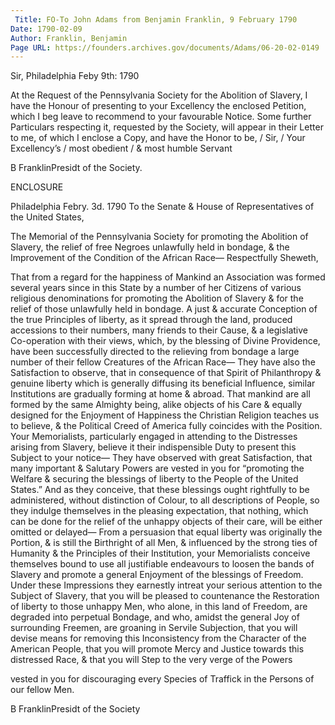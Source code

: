 ```yaml
---
 Title: FO-To John Adams from Benjamin Franklin, 9 February 1790
Date: 1790-02-09
Author: Franklin, Benjamin
Page URL: https://founders.archives.gov/documents/Adams/06-20-02-0149
---
```



Sir,
Philadelphia Feby 9th: 1790

At the Request of the Pennsylvania Society for the Abolition of Slavery, I have the Honour of presenting to your Excellency the enclosed Petition, which I beg leave to recommend to your favourable Notice. Some further Particulars respecting it, requested by the Society, will appear in their Letter to me, of which I enclose a Copy, and have the Honor to be, / Sir, / Your Excellency’s / most obedient / & most humble Servant

B FranklinPresidt of the Society.

 
ENCLOSURE

Philadelphia Febry. 3d. 1790
To the Senate & House of Representatives of the United States,

The Memorial of the Pennsylvania Society for promoting the Abolition of Slavery, the relief of free Negroes unlawfully held in bondage, & the Improvement of the Condition of the African Race—
Respectfully Sheweth,

That from a regard for the happiness of Mankind an Association was formed several years since in this State by a number of her Citizens of various religious denominations for promoting the Abolition of Slavery & for the relief of those unlawfully held in bondage. A just & accurate Conception of the true Principles of liberty, as it spread through the land, produced accessions to their numbers, many friends to their Cause, & a legislative Co-operation with their views, which, by the blessing of Divine Providence, have been successfully directed to the relieving from bondage a large number of their fellow Creatures of the African Race— They have also the Satisfaction to observe, that in consequence of that Spirit of Philanthropy & genuine liberty which is generally diffusing its beneficial Influence, similar Institutions are gradually forming at home & abroad.
That mankind are all formed by the same Almighty being, alike objects of his Care & equally designed for the Enjoyment of Happiness the Christian Religion teaches us to believe, & the Political Creed of America fully coincides with the Position. Your Memorialists, particularly engaged in attending to the Distresses arising from Slavery, believe it their indispensible Duty to present this Subject to your notice— They have observed with great Satisfaction, that many important & Salutary Powers are vested in you for “promoting the Welfare & securing the blessings of liberty to the People of the United States.” And as they conceive, that these blessings ought rightfully to be administered, without distinction of Colour, to all descriptions of People, so they indulge themselves in the pleasing expectation, that nothing, which can be done for the relief of the unhappy objects of their care, will be either omitted or delayed—
From a persuasion that equal liberty was originally the Portion, & is still the Birthright of all Men, & influenced by the strong ties of Humanity & the Principles of their Institution, your Memorialists conceive themselves bound to use all justifiable endeavours to loosen the bands of Slavery and promote a general Enjoyment of the blessings of Freedom. Under these Impressions they earnestly intreat your serious attention to the Subject of Slavery, that you will be pleased to countenance the Restoration of liberty to those unhappy Men, who alone, in this land of Freedom, are degraded into perpetual Bondage, and who, amidst the general Joy of surrounding Freemen, are groaning in Servile Subjection, that you will devise means for removing this Inconsistency from the Character of the American People, that you will promote Mercy and Justice towards this distressed Race, & that you will Step to the very verge of the Powers

vested in you for discouraging every Species of Traffick in the Persons of our fellow Men.

B FranklinPresidt of the Society


